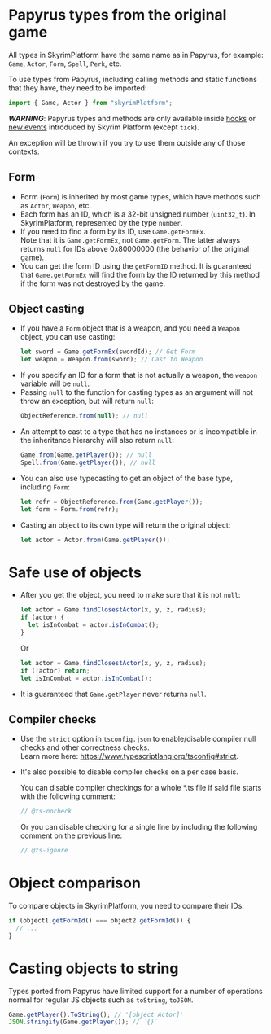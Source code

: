# Papyrus types from the original game

All types in SkyrimPlatform have the same name as in Papyrus, for example: `Game`, `Actor`, `Form`, `Spell`, `Perk`, etc.

To use types from Papyrus, including calling methods and static functions that they have, they need to be imported:

  ```typescript
  import { Game, Actor } from "skyrimPlatform";
  ```

***WARNING***: Papyrus types and methods are only available inside [hooks][Hooks] or [new events][NewEvents] introduced by Skyrim Platform (except `tick`).

An exception will be thrown if you try to use them outside any of those contexts.

## Form

- Form (`Form`) is inherited by most game types, which have methods such as `Actor`, `Weapon`, etc.
- Each form has an ID, which is a 32-bit unsigned number (`uint32_t`). In SkyrimPlatform, represented by the type `number`.
- If you need to find a form by its ID, use `Game.getFormEx`.\
  Note that it is `Game.getFormEx`, not `Game.getForm`. The latter always returns `null` for IDs above 0x80000000 (the behavior of the original game).
- You can get the form ID using the `getFormID` method. It is guaranteed that `Game.getFormEx` will find the form by the ID returned by this method if the form was not destroyed by the game.

## Object casting

- If you have a `Form` object that is a weapon, and you need a `Weapon` object, you can use casting:
  ```typescript
  let sword = Game.getFormEx(swordId); // Get Form
  let weapon = Weapon.from(sword); // Cast to Weapon
  ```
- If you specify an ID for a form that is not actually a weapon, the `weapon` variable will be `null`.
- Passing `null` to the function for casting types as an argument will not throw an exception, but will return `null`:
  ```typescript
  ObjectReference.from(null); // null
  ```
- An attempt to cast to a type that has no instances or is incompatible in the inheritance hierarchy will also return `null`:
  ```typescript
  Game.from(Game.getPlayer()); // null
  Spell.from(Game.getPlayer()); // null
  ```
- You can also use typecasting to get an object of the base type, including `Form`:
  ```typescript
  let refr = ObjectReference.from(Game.getPlayer());
  let form = Form.from(refr);
  ```
- Casting an object to its own type will return the original object:
  ```typescript
  let actor = Actor.from(Game.getPlayer());
  ```

# Safe use of objects

- After you get the object, you need to make sure that it is not `null`:

  ```typescript
  let actor = Game.findClosestActor(x, y, z, radius);
  if (actor) {
    let isInCombat = actor.isInCombat();
  }
  ```

  Or

  ```typescript
  let actor = Game.findClosestActor(x, y, z, radius);
  if (!actor) return;
  let isInCombat = actor.isInCombat();
  ```
- It is guaranteed that `Game.getPlayer` never returns `null`.

## Compiler checks

- Use the `strict` option in `tsconfig.json` to enable/disable compiler null checks and other correctness checks. \
  Learn more here: https://www.typescriptlang.org/tsconfig#strict.
- It's also possible to disable compiler checks on a per case basis.

  You can disable compiler checkings for a whole *.ts file if said file starts with the following comment:

  ```typescript
  // @ts-nocheck
  ```

  Or you can disable checking for a single line by including the following comment on the previous line:

  ```typescript
  // @ts-ignore
  ```

# Object comparison

To compare objects in SkyrimPlatform, you need to compare their IDs:

```typescript
if (object1.getFormId() === object2.getFormId()) {
  // ...
}
```

# Casting objects to string

Types ported from Papyrus have limited support for a number of operations normal for regular JS objects such as `toString`, `toJSON`.

```typescript
Game.getPlayer().ToString(); // '[object Actor]'
JSON.stringify(Game.getPlayer()); // `{}`
  ```

[Hooks]: events.md
[NewEvents]: new_events.md
